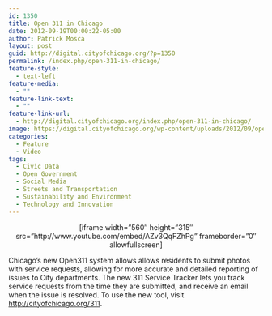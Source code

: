 ```yaml
---
id: 1350
title: Open 311 in Chicago
date: 2012-09-19T00:00:22-05:00
author: Patrick Mosca
layout: post
guid: http://digital.cityofchicago.org/?p=1350
permalink: /index.php/open-311-in-chicago/
feature-style:
  - text-left
feature-media:
  - ""
feature-link-text:
  - ""
feature-link-url:
  - http://digital.cityofchicago.org/index.php/open-311-in-chicago/
image: https://digital.cityofchicago.org/wp-content/uploads/2012/09/open-311-thumb.jpg
categories:
  - Feature
  - Video
tags:
  - Civic Data
  - Open Government
  - Social Media
  - Streets and Transportation
  - Sustainability and Environment
  - Technology and Innovation
---
```

<p style="text-align: center;">
  [iframe width=&#8221;560&#8243; height=&#8221;315&#8243; src=&#8221;http://www.youtube.com/embed/AZv3QqFZhPg&#8221; frameborder=&#8221;0&#8243; allowfullscreen]
</p>

<p style="text-align: left;">
  Chicago&#8217;s new Open311 system allows allows residents to submit photos with service requests, allowing for more accurate and detailed reporting of issues to City departments. The new 311 Service Tracker lets you track service requests from the time they are submitted, and receive an email when the issue is resolved. To use the new tool, visit <a title="http://cityofchicago.org/311" dir="ltr" href="http://cityofchicago.org/311" rel="nofollow" target="_blank">http://cityofchicago.org/311</a>.
</p>